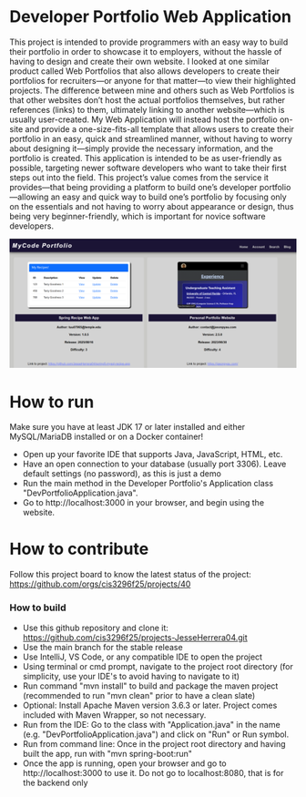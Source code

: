 # Developer Portfolio Web Application
This project is intended to provide programmers with an easy way to build their portfolio in order to showcase it to employers, without the hassle of having to design and create their own website. I looked at one similar product called Web Portfolios that also allows developers to create their portfolios for recruiters—or anyone for that matter—to view their highlighted projects. The difference between mine and others such as Web Portfolios is that other websites don’t host the actual portfolios themselves, but rather references (links) to them, ultimately linking to another website—which is usually user-created. My Web Application will instead host the portfolio on-site and provide a one-size-fits-all template that allows users to create their portfolio in an easy, quick and streamlined manner, without having to worry about designing it—simply provide the necessary information, and the portfolio is created. This application is intended to be as user-friendly as possible, targeting newer software developers who want to take their first steps out into the field. This project’s value comes from the service it provides—that being providing a platform to build one’s developer portfolio—allowing an easy and quick way to build one’s portfolio by focusing only on the essentials and not having to worry about appearance or design, thus being very beginner-friendly, which is important for novice software developers. 

![This is a screenshot.](DevPortfolioMock.png)
# How to run
Make sure you have at least JDK 17 or later installed and either MySQL/MariaDB installed or on a Docker container!
- Open up your favorite IDE that supports Java, JavaScript, HTML, etc.
- Have an open connection to your database (usually port 3306). Leave default settings (no password), as this is just a demo
- Run the main method in the Developer Portfolio's Application class "DevPortfolioApplication.java".
- Go to http://localhost:3000 in your browser, and begin using the website.

# How to contribute
Follow this project board to know the latest status of the project: https://github.com/orgs/cis3296f25/projects/40

### How to build
- Use this github repository and clone it: https://github.com/cis3296f25/projects-JesseHerrera04.git
- Use the main branch for the stable release  
- Use IntelliJ, VS Code, or any compatible IDE to open the project
- Using terminal or cmd prompt, navigate to the project root directory (for simplicity, use your IDE's to avoid having to navigate to it) 
- Run command "mvn install" to build and package the maven project (recommended to run "mvn clean" prior to have a clean slate)
- Optional: Install Apache Maven version 3.6.3 or later. Project comes included with Maven Wrapper, so not necessary.
- Run from the IDE: Go to the class with "Application.java" in the name (e.g. "DevPortfolioApplication.java") and click on "Run" or Run symbol.
- Run from command line: Once in the project root directory and having built the app, run with "mvn spring-boot:run"
- Once the app is running, open your browser and go to http://localhost:3000 to use it. Do not go to localhost:8080, that is for the backend only 
